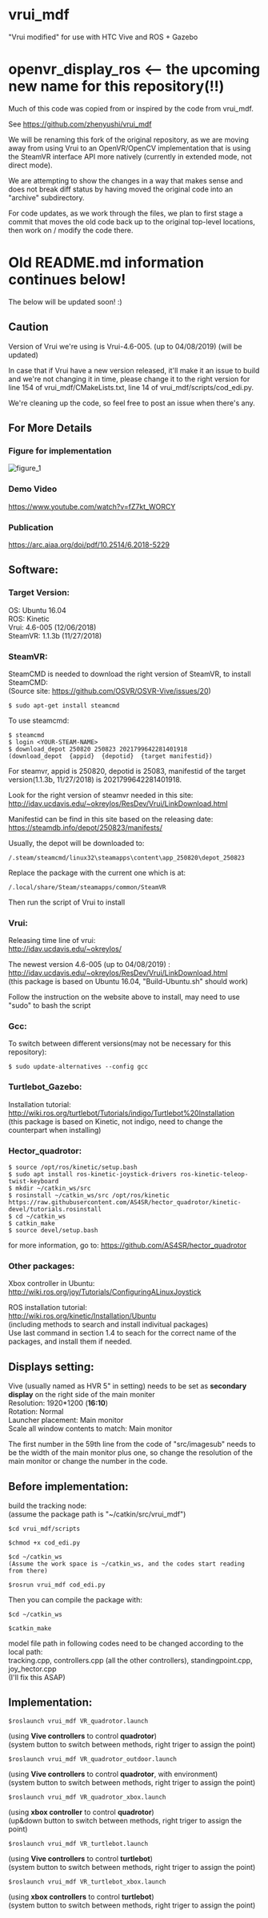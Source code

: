 # vrui_mdf
"Vrui modified" for use with HTC Vive and ROS + Gazebo 

# openvr_display_ros <-- the upcoming new name for this repository(!!)

Much of this code was copied from or inspired by the code from vrui_mdf.

See https://github.com/zhenyushi/vrui_mdf

We will be renaming this fork of the original repository, as we are moving away from using Vrui to an OpenVR/OpenCV implementation that is using the SteamVR interface API more natively (currently in extended mode, not direct mode).

We are attempting to show the changes in a way that makes sense and does not break diff status by having moved the original code into an "archive" subdirectory.

For code updates, as we work through the files, we plan to first stage a commit that moves the old code back up to the original top-level locations, then work on / modify the code there.

# Old README.md information continues below!

The below will be updated soon! :)

## Caution

Version of Vrui we're using is Vrui-4.6-005. (up to 04/08/2019)
(will be updated)

In case that if Vrui have a new version released, it'll make it an issue to build and we're not changing it in time, 
please change it to the right version for line 154 of vrui_mdf/CMakeLists.txt, line 14 of vrui_mdf/scripts/cod_edi.py.

We're cleaning up the code, so feel free to post an issue when there's any.

## For More Details
### Figure for implementation

![figure_1](https://user-images.githubusercontent.com/24307076/42660737-0c8e63b0-85fa-11e8-95ff-bbf9ec9a4d53.png)

### Demo Video 

https://www.youtube.com/watch?v=fZ7kt_WORCY

### Publication
https://arc.aiaa.org/doi/pdf/10.2514/6.2018-5229

## Software:
### Target Version:
OS:        Ubuntu 16.04<br />
ROS:       Kinetic<br />
Vrui:      4.6-005 (12/06/2018)<br />
SteamVR:   1.1.3b (11/27/2018)<br />

### SteamVR:
SteamCMD is needed to download the right version of SteamVR, to install SteamCMD:<br />
(Source site: https://github.com/OSVR/OSVR-Vive/issues/20)

	$ sudo apt-get install steamcmd
	
To use steamcmd:

	$ steamcmd
	$ login <YOUR-STEAM-NAME>  
	$ download_depot 250820 250823 2021799642281401918
	(download_depot  {appid}  {depotid}  {target manifestid})

For steamvr, appid is 250820, depotid is 25083, manifestid of the target version(1.1.3b, 11/27/2018) is 2021799642281401918.<br />

Look for the right version of steamvr needed in this site:<br />
http://idav.ucdavis.edu/~okreylos/ResDev/Vrui/LinkDownload.html

Manifestid can be find in this site based on the releasing date:<br />
https://steamdb.info/depot/250823/manifests/

Usually, the depot will be downloaded to:

	/.steam/steamcmd/linux32\steamapps\content\app_250820\depot_250823

Replace the package with the current one which is at:<br />

	/.local/share/Steam/steamapps/common/SteamVR

Then run the script of Vrui to install<br />


### Vrui:
Releasing time line of vrui: <br />
http://idav.ucdavis.edu/~okreylos/

The newest version 4.6-005 (up to 04/08/2019) :<br />
http://idav.ucdavis.edu/~okreylos/ResDev/Vrui/LinkDownload.html<br />
(this package is based on Ubuntu 16.04, "Build-Ubuntu.sh" should work)

Follow the instruction on the website above to install, may need to use "sudo" to bash the script<br />

### Gcc:
To switch between different versions(may not be necessary for this repository):

	$ sudo update-alternatives --config gcc
	
### Turtlebot_Gazebo:

Installation tutorial: <br />
http://wiki.ros.org/turtlebot/Tutorials/indigo/Turtlebot%20Installation<br />
(this package is based on Kinetic, not indigo, need to change the counterpart when installing)

### Hector_quadrotor:

	$ source /opt/ros/kinetic/setup.bash
	$ sudo apt install ros-kinetic-joystick-drivers ros-kinetic-teleop-twist-keyboard
	$ mkdir ~/catkin_ws/src
	$ rosinstall ~/catkin_ws/src /opt/ros/kinetic https://raw.githubusercontent.com/AS4SR/hector_quadrotor/kinetic-devel/tutorials.rosinstall
	$ cd ~/catkin_ws
	$ catkin_make
	$ source devel/setup.bash
for more information, go to: https://github.com/AS4SR/hector_quadrotor

### Other packages:

Xbox controller in Ubuntu:<br />
http://wiki.ros.org/joy/Tutorials/ConfiguringALinuxJoystick

ROS installation tutorial: <br />
http://wiki.ros.org/kinetic/Installation/Ubuntu<br />
(including methods to search and install indivitual packages)<br />
Use last command in section 1.4 to seach for the correct name of the packages, and install them if needed.

## Displays setting:
	
Vive (usually named as HVR 5" in setting) needs to be set as **secondary display** on the right side of the main moniter<br />
Resolution: 1920*1200 (**16:10**)<br />
Rotation: Normal<br />
Launcher placement: Main monitor<br />
Scale all window contents to match: Main monitor<br />

The first number in the 59th line from the code of "src/imagesub" needs to be the width of the main monitor plus one, so change the resolution of the main monitor or change the number in the code.<br />

	
## Before implementation:

build the tracking node:<br />
(assume the package path is "~/catkin/src/vrui_mdf")


	$cd vrui_mdf/scripts

	$chmod +x cod_edi.py

	$cd ~/catkin_ws
	(Assume the work space is ~/catkin_ws, and the codes start reading from there)

	$rosrun vrui_mdf cod_edi.py

Then you can compile the package with:

	$cd ~/catkin_ws
	
	$catkin_make

model file path in following codes need to be changed according to the local path:<br />
tracking.cpp, controllers.cpp (all the other controllers), standingpoint.cpp, joy_hector.cpp<br />
(I'll fix this ASAP)

## Implementation:
	
	$roslaunch vrui_mdf VR_quadrotor.launch
(using **Vive controllers** to control **quadrotor**)<br />
(system button to switch between methods, right triger to assign the point)<br />

	$roslaunch vrui_mdf VR_quadrotor_outdoor.launch
(using **Vive controllers** to control **quadrotor**, with environment)<br />
(system button to switch between methods, right triger to assign the point)<br />

	$roslaunch vrui_mdf VR_quadrotor_xbox.launch
(using **xbox controller** to control **quadrotor**)<br />
(up&down button to switch between methods, right triger to assign the point)<br />


	$roslaunch vrui_mdf VR_turtlebot.launch
(using **Vive controllers** to control **turtlebot**)<br />
(system button to switch between methods, right triger to assign the point)<br />

	$roslaunch vrui_mdf VR_turtlebot_xbox.launch
(using **xbox controllers** to control **turtlebot**)<br />
(system button to switch between methods, right triger to assign the point)<br />
